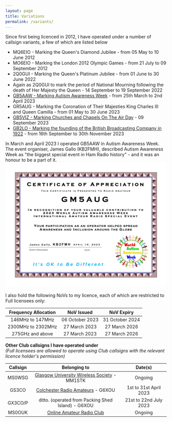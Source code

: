 ```yaml
---
layout: page
title: Variations
permalink: /variants/
---
```


Since first being licenced in 2012, I have operated under a number of callsign variants, a few of which are listed below

- MQ6EIO - Marking the Queen's Diamond Jubilee - from 05 May to 10 June 2012
- MO6EIO - Marking the London 2012 Olympic Games - from 21 July to 09 September 2012
- 2Q0GUI - Marking the Queen's Platinum Jubilee - from 01 June to 30 June 2022
- Again as 2Q0GUI to mark the period of National Mourning following the death of Her Majesty the Queen - 14 September to 19 September 2022
- [GB5AAW - Marking Autism Awareness Week](https://www.qrz.com/db/gb5aaw) - from 25th March to 2nd April 2023
- GR5AUG - Marking the Coronation of Their Majesties King Charles III and Queen Camilla - from 01 May to 30 June 2023
- [GB5VIZ - Marking Churches and Chapels On The Air Day](https://www.qrz.com/db/gb5viz) - 09 September 2023
- [GB2LO - Marking the founding of the British Broadcasting Company in 1922](https://www.qrz.com/db/gb2lo) - from 16th September to 30th November 2023

In March and April 2023 I operated GB5AAW in Autism Awareness Week. The event organiser, James Gallo (KB2FMH), described Autism Awareness Week as "the biggest special event in Ham Radio history" - and it was an honour to be a part of it. 
![Autism Awareness Week Certificate](/images/aaw_cert.png)

I also hold the following NoVs to my licence, each of which are restricted to Full licensees only:

| Frequency Allocation | NoV Issued | NoV Expiry |
| :------------------: | :--------: | :--------: |
| 146MHz to 147MHz | 06 October 2023 | 31 October 2024 |
| 2300MHz to 2302MHz | 27 March 2023 | 27 March 2026 |
| 275GHz and above | 27 March 2023 | 27 March 2026 |

**Other Club callsigns I have operated under**<br>
*(Full licensees are allowed to operate using Club callsigns with the relevant licence holder's permission)*

| Callsign | Belonging to | Date(s) |
| :-----: | :-----: | :-----: |
| MS0WSG | [Glasgow University Wireless Society](https://www.mm0wsg.radio) - MM1STK | Ongoing |
| GS3CO | [Colchester Radio Amateurs](http://www.g3co.uk/) - G6XOU | 1st to 31st April 2023 |
| GX3CO/P | ditto. (operated from Packing Shed Island) - G6XOU | 21st to 22nd July 2023 |
| MS0OUK | [Online Amateur Radio Club](https://www.oarc.uk/) | Ongoing |
